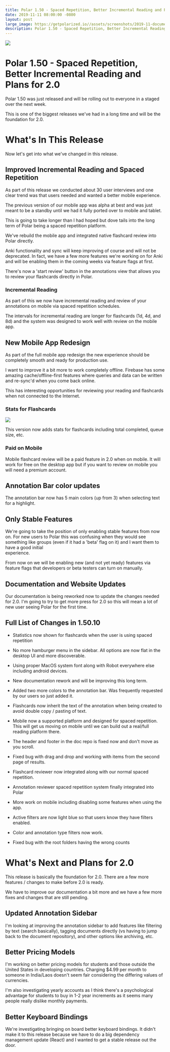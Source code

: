 ```yaml
---
title: Polar 1.50 - Spaced Repetition, Better Incremental Reading and Plans for 2.0
date: 2019-11-11 08:00:00 -0800
layout: post
large_image: https://getpolarized.io//assets/screenshots/2019-11-document-view.png
description: Polar 1.50 - Spaced Repetition, Better Incremental Reading and Plans for 2.0
---
```


<img class="img-fluid border border-dark rounded" src="https://getpolarized.io//assets/screenshots/2019-11-document-view.png">

# Polar 1.50 - Spaced Repetition, Better Incremental Reading and Plans for 2.0

Polar 1.50 was just released and will be rolling out to everyone in a staged over the next week.

This is one of the biggest releases we've had in a long time and will be the foundation for 2.0. 

# What's In This Release

Now let's get into what we've changed in this release.

## Improved Incremental Reading and Spaced Repetition

As part of this release we conducted about 30 user interviews and one clear trend was that users needed and wanted a
better mobile experience. 

The previous version of our mobile app was alpha at best and was just meant to be a standby until we had it fully ported
over to mobile and tablet.

This is going to take longer than I had hoped but dove tails into the long term of Polar being a spaced repetition platform.

We've rebuild the mobile app and integrated native flashcard review into Polar directly.

Anki functionality and sync will keep improving of course and will not be deprecated.  In fact, we have a few more 
features we're working on for Anki and will be enabling them in the coming weeks via feature flags at first.

There's now a 'start review' button in the annotations view that allows you to review your flashcards directly in Polar.

### Incremental Reading

As part of this we now have incremental reading and review of your annotations on mobile via spaced repetition schedules.

The intervals for incremental reading are longer for flashcards (1d, 4d, and 8d) and the system was designed to work
well with review on the mobile app.

## New Mobile App Redesign

As part of the full mobile app redesign the new experience should be completely smooth and ready for production use.

I want to improve it a bit more to work completely offline.  Firebase has some amazing cache/offline-first features 
where queries and data can be written and re-sync'd when you come back online.

This has interesting opportunities for reviewing your reading and flashcards when not connected to the Internet. 

### Stats for Flashcards 

<img class="img-fluid border border-dark rounded" src="https://i.imgur.com/rjhlQLY.png">

This version now adds stats for flashcards including total completed, queue size, etc.

### Paid on Mobile

Mobile flashcard review will be a paid feature in 2.0 when on mobile.  It will work for free on the desktop app
but if you want to review on mobile you will need a premium account.

## Annotation Bar color updates

The annotation bar now has 5 main colors (up from 3) when selecting text for a highlight.

## Only Stable Features

We're going to take the position of only enabling stable features from now on. For new users to Polar this was confusing
when they would see something like groups (even if it had a 'beta' flag on it) and I want them to have a good initial  
experience.

From now on we will be enabling new (and not yet ready) features via feature flags that developers or beta testers 
can turn on manually.

## Documentation and Website Updates

Our documentation is being reworked now to update the changes needed for 2.0.  I'm going to try to get more press for 
2.0 so this will mean a lot of new user seeing Polar for the first time.

## Full List of Changes in 1.50.10

- Statistics now shown for flashcards when the user is using spaced repetition 

- No more hamburger menu in the sidebar.  All options are now flat in the desktop UI and more discoverable.

- Using proper MacOS system font along with Robot everywhere else including android devices.  

- New documentation rework and will be improving this long term.

- Added two more colors to the annotation bar. Was frequently requested by our users so just added it.

- Flashcards now inherit the text of the annotation when being created to avoid double copy / pasting of text.

- Mobile now a supported platform and designed for spaced repetition.  This will get us moving on mobile until
  we can build out a real/full reading platform there.

- The header and footer in the doc repo is fixed now and don't move as you scroll. 

- Fixed bug with drag and drop and working with items from the second page of results.

- Flashcard reviewer now integrated along with our normal spaced repetition.
 
- Annotation reviewer spaced repetition system finally integrated into Polar

- More work on mobile including disabling some features when using the app.

- Active filters are now light blue so that users know they have filters enabled.

- Color and annotation type filters now work.

- Fixed bug with the root folders having the wrong counts

# What's Next and Plans for 2.0  

This release is basically the foundation for 2.0.  There are a few more features / changes to make before 2.0 is ready. 

We have to improve our documentation a bit more and we have a few more fixes and changes that are still pending.

## Updated Annotation Sidebar

I'm looking at improving the annotation sidebar to add features like filtering by text (search basically), tagging documents
directly (vs having to jump back to the document repository), and other options like archiving, etc.  

## Better Pricing Models

I'm working on better pricing models for students and those outside the United States in developing countries.  Charging
$4.99 per month to someone in India/Laos doesn't seem fair considering the differing values of currencies.

I'm also investigating yearly accounts as I think there's a psychological advantage for students to buy in 1-2 year 
increments as it seems many people really dislike monthly payments. 

## Better Keyboard Bindings

We're investigating bringing on board better keyboard bindings.  It didn't make it to this release because we have to
do a big dependency management update (React) and I wanted to get a stable release out the door.
